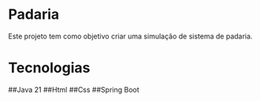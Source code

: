 # Padaria
Este projeto tem como objetivo criar uma simulação de sistema de padaria.

# Tecnologias
##Java 21
##Html
##Css
##Spring Boot
